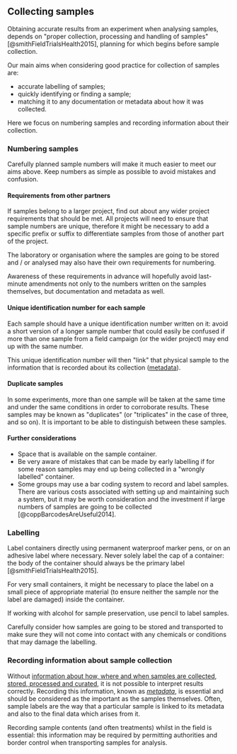 
## Collecting samples

Obtaining accurate results from an experiment when analysing samples, depends on "proper collection, processing and handling of samples" [@smithFieldTrialsHealth2015], planning for which begins before sample collection. 

Our main aims when considering good practice for collection of samples are: 

* accurate labelling of samples;
* quickly identifying or finding a sample;
* matching it to any documentation or metadata about how it was collected.

Here we focus on numbering samples and recording information about their collection.

### Numbering samples

Carefully planned sample numbers will make it much easier to meet our aims above. Keep numbers as simple as possible to avoid mistakes and confusion.

#### Requirements from other partners
 
If samples belong to a larger project, find out about any wider project requirements that should be met. All projects will need to ensure that sample numbers are unique, therefore it might be necessary to add a specific prefix or suffix to differentiate samples from those of another part of the project.

The laboratory or organisation where the samples are going to be stored and / or analysed may also have their own requirements for numbering. 

Awareness of these requirements in advance will hopefully avoid last-minute amendments not only to the numbers written on the samples themselves, but documentation and metadata as well. 

#### Unique identification number for each sample

Each sample should have a unique identification number written on it: avoid a short version of a longer sample number that could easily be confused if more than one sample from a field campaign (or the wider project) may end up with the same number.

This unique identification number will then "link" that physical sample to the information that is recorded about its collection ([metadata](#recording-information-about-sample-collection)).

#### Duplicate samples

In some experiments, more than one sample will be taken at the same time and under the same conditions in order to corroborate results. These samples may be known as "duplicates" (or "triplicates" in the case of three, and so on). It is important to be able to distinguish between these samples.

#### Further considerations

* Space that is available on the sample container.
* Be very aware of mistakes that can be made by early labelling if for some reason samples may end up being collected in a "wrongly labelled" container.
* Some groups may use a bar coding system to record and label samples. There are various costs associated with setting up and maintaining such a system, but it may be worth consideration and the investment if large numbers of samples are going to be collected [@coppBarcodesAreUseful2014].  

### Labelling

Label containers directly using permanent waterproof marker pens, or on an adhesive label where necessary. Never solely label the cap of a container: the body of the container should always be the primary label [@smithFieldTrialsHealth2015].

For very small containers, it might be necessary to place the label on a small piece of appropriate material (to ensure neither the sample nor the label are damaged) inside the container.

If working with alcohol for sample preservation, use pencil to label samples. 

Carefully consider how samples are going to be stored and transported to make sure they will not come into contact with any chemicals or conditions that may damage the labelling.

### Recording information about sample collection

Without [information about how, where and when samples are collected, stored, processed and curated](#metadata), it is not possible to interpret results correctly. Recording this information, known as [*metadata*](#metadata), is essential and should be considered as the important as the samples themselves. Often, sample labels are the way that a particular sample is linked to its metadata and also to the final data which arises from it.

Recording sample contents (and often treatments) whilst in the field is essential: this information may be required by permitting authorities and border control when transporting samples for analysis.